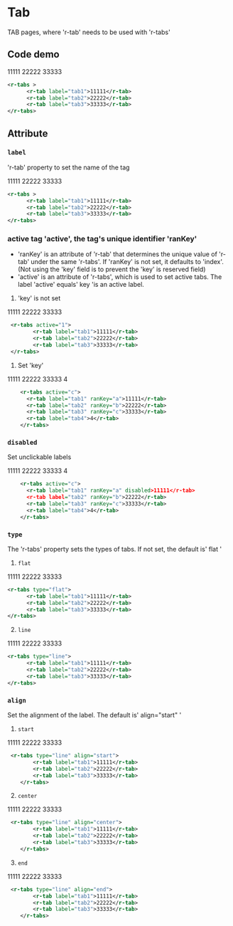 # Tab 

TAB pages, where 'r-tab' needs to be used with 'r-tabs'

## Code demo

<div style="width:100%;">
    <r-tabs >
        <r-tab label="tab1">11111</r-tab>
        <r-tab label="tab2">22222</r-tab>
        <r-tab label="tab3">33333</r-tab>
    </r-tabs>
</div>

```xml
<r-tabs >
      <r-tab label="tab1">11111</r-tab>
      <r-tab label="tab2">22222</r-tab>
      <r-tab label="tab3">33333</r-tab>
</r-tabs>
```

## Attribute

### `label`

'r-tab' property to set the name of the tag

<div style="width:100%;">
    <r-tabs >
        <r-tab label="tab1">11111</r-tab>
        <r-tab label="tab2">22222</r-tab>
        <r-tab label="tab3">33333</r-tab>
    </r-tabs>
</div>

```xml
<r-tabs >
      <r-tab label="tab1">11111</r-tab>
      <r-tab label="tab2">22222</r-tab>
      <r-tab label="tab3">33333</r-tab>
</r-tabs>
```

### active tag 'active', the tag's unique identifier 'ranKey'

- 'ranKey' is an attribute of 'r-tab' that determines the unique value of 'r-tab' under the same 'r-tabs'. If 'ranKey' is not set, it defaults to 'index'. (Not using the 'key' field is to prevent the 'key' is reserved field)
- 'active' is an attribute of 'r-tabs', which is used to set active tabs. The label 'active' equals' key 'is an active label.

1. 'key' is not set

<div style="width:100%;">
    <r-tabs active="1">
        <r-tab label="tab1">11111</r-tab>
        <r-tab label="tab2">22222</r-tab>
        <r-tab label="tab3">33333</r-tab>
    </r-tabs>
</div>

```xml
 <r-tabs active="1">
        <r-tab label="tab1">11111</r-tab>
        <r-tab label="tab2">22222</r-tab>
        <r-tab label="tab3">33333</r-tab>
 </r-tabs>
```

1. Set 'key'

<div style="width:100%;">
   <r-tabs active="c">
      <r-tab label="tab1" ranKey="a">11111</r-tab>
      <r-tab label="tab2" ranKey="b">22222</r-tab>
      <r-tab label="tab3" ranKey="c">33333</r-tab>
      <r-tab label="tab4">4</r-tab>
    </r-tabs>
</div>

```xml
    <r-tabs active="c">
      <r-tab label="tab1" ranKey="a">11111</r-tab>
      <r-tab label="tab2" ranKey="b">22222</r-tab>
      <r-tab label="tab3" ranKey="c">33333</r-tab>
      <r-tab label="tab4">4</r-tab>
    </r-tabs>
```

### `disabled`

Set unclickable labels

<div style="width:100%;">
   <r-tabs active="c">
      <r-tab label="tab1" ranKey="a" disabled>11111</r-tab>
      <r-tab label="tab2" ranKey="b">22222</r-tab>
      <r-tab label="tab3" ranKey="c">33333</r-tab>
      <r-tab label="tab4">4</r-tab>
    </r-tabs>
</div>

```xml
    <r-tabs active="c">
      <r-tab label="tab1" ranKey="a" disabled>11111</r-tab>
      <r-tab label="tab2" ranKey="b">22222</r-tab>
      <r-tab label="tab3" ranKey="c">33333</r-tab>
      <r-tab label="tab4">4</r-tab>
    </r-tabs>
```

### `type`

The 'r-tabs' property sets the types of tabs. If not set, the default is' flat '

1. `flat`

<div style="width:100%;">
    <r-tabs type="flat">
        <r-tab label="tab1">11111</r-tab>
        <r-tab label="tab2">22222</r-tab>
        <r-tab label="tab3">33333</r-tab>
    </r-tabs>
</div>

```xml
<r-tabs type="flat">
      <r-tab label="tab1">11111</r-tab>
      <r-tab label="tab2">22222</r-tab>
      <r-tab label="tab3">33333</r-tab>
</r-tabs>
```

2. `line`

<div style="width:100%;">
    <r-tabs type="line">
        <r-tab label="tab1">11111</r-tab>
        <r-tab label="tab2">22222</r-tab>
        <r-tab label="tab3">33333</r-tab>
    </r-tabs>
</div>

```xml
<r-tabs type="line">
      <r-tab label="tab1">11111</r-tab>
      <r-tab label="tab2">22222</r-tab>
      <r-tab label="tab3">33333</r-tab>
</r-tabs>
```

### `align`

Set the alignment of the label. The default is' align="start" '

1. `start`

<div style="width:100%;">
    <r-tabs type="line" align="start">
        <r-tab label="tab1">11111</r-tab>
        <r-tab label="tab2">22222</r-tab>
        <r-tab label="tab3">33333</r-tab>
    </r-tabs>
</div>

```xml
 <r-tabs type="line" align="start">
        <r-tab label="tab1">11111</r-tab>
        <r-tab label="tab2">22222</r-tab>
        <r-tab label="tab3">33333</r-tab>
    </r-tabs>
```

2. `center`

<div style="width:100%;">
    <r-tabs type="line" align="center">
        <r-tab label="tab1">11111</r-tab>
        <r-tab label="tab2">22222</r-tab>
        <r-tab label="tab3">33333</r-tab>
    </r-tabs>
</div>

```xml
 <r-tabs type="line" align="center">
        <r-tab label="tab1">11111</r-tab>
        <r-tab label="tab2">22222</r-tab>
        <r-tab label="tab3">33333</r-tab>
    </r-tabs>
```

3. `end`

<div style="width:100%;">
    <r-tabs type="line" align="end">
        <r-tab label="tab1">11111</r-tab>
        <r-tab label="tab2">22222</r-tab>
        <r-tab label="tab3">33333</r-tab>
    </r-tabs>
</div>

```xml
 <r-tabs type="line" align="end">
        <r-tab label="tab1">11111</r-tab>
        <r-tab label="tab2">22222</r-tab>
        <r-tab label="tab3">33333</r-tab>
    </r-tabs>
```
